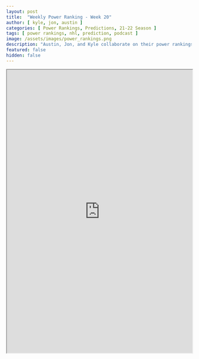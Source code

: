 ```yaml
---
layout: post
title:  "Weekly Power Ranking - Week 20"
author: [ kyle, jon, austin ]
categories: [ Power Rankings, Predictions, 21-22 Season ]
tags: [ power rankings, nhl, prediction, podcast ]
image: /assets/images/power_rankings.png
description: "Austin, Jon, and Kyle collaborate on their power rankings for week 20 of the NHL 2021 season."
featured: false
hidden: false
---
```


<iframe src="https://docs.google.com/spreadsheets/d/e/2PACX-1vQWJynI-tn9IlsxTH9iS9ZTRhjpPGYuzvpriFursI1LZmhxv7QI_Hni974KbRQFEBblm1k2gS582GNL/pubhtml?gid=0&amp;single=true&amp;widget=true&amp;headers=false"  width="100%" height="770"></iframe>
